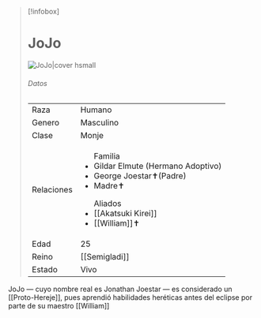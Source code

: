 
> [!infobox]
> # JoJo
> ![JoJo|cover hsmall](https://preview.redd.it/lets-have-a-discussion-how-strong-do-you-think-jonathan-v0-lk3ensnviicb1.png?width=640&crop=smart&auto=webp&s=f3e0475d2fd98db1db0a3475f2fda7e42b4be42c)
> ###### Datos
> |||
> | ---- | ---- |
> | Raza | Humano |
> | Genero | Masculino |
> | Clase | Monje |
> |Relaciones| <ul>Familia<li>Gildar Elmute (Hermano Adoptivo)</li><li>George Joestar✝(Padre)</li><li>Madre✝</li></ul><ul>Aliados <li>[[Akatsuki Kirei]]</li><li>[[William]]✝️</li></ul>|
> |Edad| 25 |
> |Reino| [[Semigladi]]|
> |Estado| Vivo|

JoJo — cuyo nombre real es Jonathan Joestar — es considerado un [[Proto-Hereje]], pues aprendió habilidades heréticas antes del eclipse por parte de su maestro [[William]]
